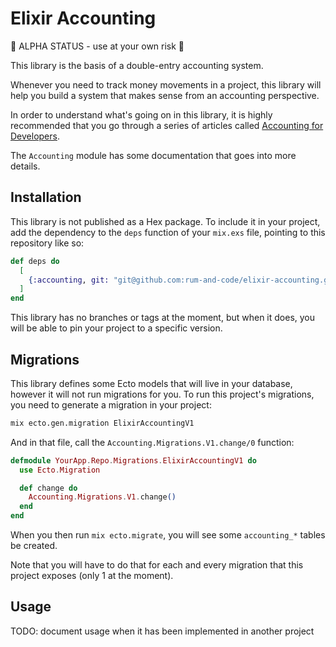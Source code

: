 # Elixir Accounting

🚧 ALPHA STATUS - use at your own risk 🚧 

This library is the basis of a double-entry accounting system.

Whenever you need to track money movements in a project, this library will help you build a system that makes sense from an accounting perspective.

In order to understand what's going on in this library,
it is highly recommended that you go through a series of articles called
[Accounting for Developers](https://www.moderntreasury.com/journal/accounting-for-developers-part-i).

The `Accounting` module has some documentation that goes into more details.

## Installation

This library is not published as a Hex package.
To include it in your project, add the dependency to the `deps` function 
of your `mix.exs` file, pointing to this repository like so: 

```elixir
def deps do
  [
    {:accounting, git: "git@github.com:rum-and-code/elixir-accounting.git"},
  ]
end
```

This library has no branches or tags at the moment, but when it does, you will be able to pin your project to a specific version.

## Migrations

This library defines some Ecto models that will live in your database, however it will not run migrations for you.
To run this project's migrations, you need to generate a migration in your project:

```bash
mix ecto.gen.migration ElixirAccountingV1
```

And in that file, call the `Accounting.Migrations.V1.change/0` function:

```elixir
defmodule YourApp.Repo.Migrations.ElixirAccountingV1 do
  use Ecto.Migration

  def change do
    Accounting.Migrations.V1.change()
  end
end
```

When you then run `mix ecto.migrate`, you will see some `accounting_*` tables be created.

Note that you will have to do that for each and every migration that this project exposes (only 1 at the moment).

## Usage

TODO: document usage when it has been implemented in another project
